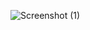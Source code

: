 ![Screenshot (1)](https://user-images.githubusercontent.com/100336356/190154476-682fe2b9-5e7d-46c4-9c15-09985afbe0e6.png)
